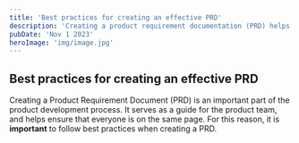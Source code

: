 ```yaml
---
title: 'Best practices for creating an effective PRD'
description: 'Creating a product requirement documentation (PRD) helps glue en entire product management process together.'
pubDate: 'Nov 1 2023'
heroImage: 'img/image.jpg'
---
```



## Best practices for creating an effective PRD

Creating a Product Requirement Document (PRD) is an important part of the product development process. It serves as a guide for the product team, and helps ensure that everyone is on the same page. For this reason, it is **important** to follow best practices when creating a PRD.
